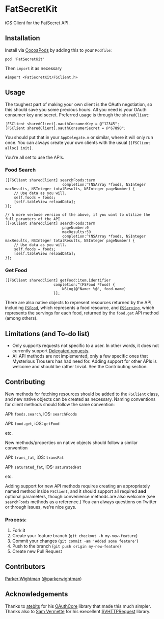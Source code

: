 FatSecretKit
============

iOS Client for the FatSecret API.

## Installation

Install via [CocoaPods](http://cocoapods.org) by adding this to your `Podfile`:

```
pod 'FatSecretKit'
```

Then `import` it as necessary

```objc
#import <FatSecretKit/FSClient.h>
```

## Usage
The toughest part of making your own client is the OAuth negotiation, so this should save you some precious hours. All you need is your OAuth consumer key and secret. Preferred usage is through the `sharedClient`:

```objc
[FSClient sharedClient].oauthConsumerKey = @"12345";
[FSClient sharedClient].oauthConsumerSecret = @"67890";
```

You should put that in your `AppDelegate.m` or similar, where it will only run once. You can always create your own clients with the usual `[[FSClient alloc] init]`.

You're all set to use the APIs.

### Food Search

```objc
[[FSClient sharedClient] searchFoods:term
						  completion:^(NSArray *foods, NSInteger maxResults, NSInteger totalResults, NSInteger pageNumber) {
	// Use data as you will.
	self.foods = foods;
	[self.tableView reloadData];
}];

// A more verbose version of the above, if you want to utilize the full paramters of the API
[[FSClient sharedClient] searchFoods:term
						  pageNumber:0
						  maxResults:50
						  completion:^(NSArray *foods, NSInteger maxResults, NSInteger totalResults, NSInteger pageNumber) {
	// Use data as you will.
	self.foods = foods;
	[self.tableView reloadData];
}];
```

### Get Food

```objc
[[FSClient sharedClient] getFood:item.identifier
                      completion:^(FSFood *food) {
                          NSLog(@"Name: %@", food.name)
                      }];

```

There are also native objects to represent resources returned by the API, including [`FSFood`](https://github.com/mysterioustrousers/FatSecretKit/blob/master/FatSecretKit/FatSecret/FSFood.h), which represents a food resource, and [`FSServing`](https://github.com/mysterioustrousers/FatSecretKit/blob/master/FatSecretKit/FatSecret/FSServing.h), which represents the servings for each food, returned by the `food.get` API method (among others).

## Limitations (and To-do list)

* Only supports requests not specific to a user. In other words, it does not currently support [Delegated requests](http://platform.fatsecret.com/api/Default.aspx?screen=rapiauth).
* All API methods are not implemented, only a few specific ones that Mysterious Trousers has had need for. Adding support for other APIs is welcome and should be rather trivial. See the Contributing section.

## Contributing

New methods for fetching resources should be added to the `FSClient` class, and new native objects can be created as necessary. Naming conventions for client methods should follow the same convention:

API: `foods.search`, iOS: `searchFoods`

API: `food.get`, iOS: `getFood`

etc.

New methods/properties on native objects should follow a similar convention

API: `trans_fat`, iOS: `transFat`

API: `saturated_fat`, iOS: `saturatedFat`

etc.

Adding support for new API methods requires creating an appropriately named method inside `FSClient`, and it should support all required **and** optional parameters, though convenience methods are also welcome (see `searchFoods` methods as a reference.) You can always questions on Twitter or through issues, we're nice guys.

### Process:

1. Fork it
2. Create your feature branch (`git checkout -b my-new-feature`)
3. Commit your changes (`git commit -am 'Added some feature'`)
4. Push to the branch (`git push origin my-new-feature`)
5. Create new Pull Request

## Contributors
[Parker Wightman](https://github.com/pwightman) ([@parkerwightman](http://twitter.com/parkerwightman))

## Acknowledgements
Thanks to [atebits](https://github.com/atebits) for his [OAuthCore](https://github.com/atebits/OAuthCore) library that made this much simpler. Thanks also to [Sam Vermette](https://github.com/samvermette) for his execellent [SVHTTPRequest](https://github.com/samvermette/SVHTTPRequest) library.
